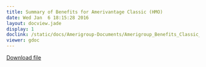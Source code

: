 ```yaml
---
title: Summary of Benefits for Amerivantage Classic (HMO)
date: Wed Jan  6 18:15:28 2016
layout: docview.jade
display: 1
doclink: /static/docs/Amerigroup-Documents/Amerigroup_Benefits_Classic_2016.pdf
viewer: gdoc
---
```


[Download file](/static/docs/Amerigroup-Documents/Amerigroup_Benefits_Classic_2016.pdf)
